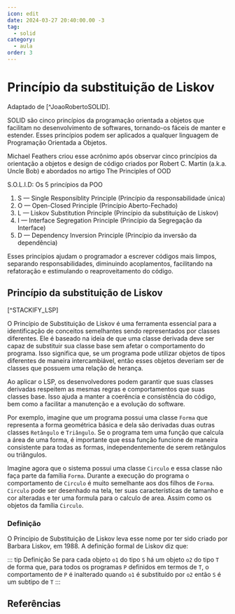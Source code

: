 ```yaml
---
icon: edit
date: 2024-03-27 20:40:00.00 -3
tag:
  - solid
category:
  - aula
order: 3
---
```


# Princípio da substituição de Liskov

Adaptado de [^JoaoRobertoSOLID].

SOLID são cinco princípios da programação orientada a objetos que facilitam no desenvolvimento de softwares, tornando-os fáceis de manter e estender. Esses princípios podem ser aplicados a qualquer linguagem de Programação Orientada a Objetos.

Michael Feathers criou esse  acrônimo após observar cinco princípios da orientação a objetos e design de código criados por Robert C. Martin (a.k.a. Uncle Bob) e abordados no artigo The Principles of OOD


S.O.L.I.D: Os 5 princípios da POO
1. S — Single Responsiblity Principle (Princípio da responsabilidade única)
1. O — Open-Closed Principle (Princípio Aberto-Fechado)
1. L — Liskov Substitution Principle (Princípio da substituição de Liskov)
1. I — Interface Segregation Principle (Princípio da Segregação da Interface)
1. D — Dependency Inversion Principle (Princípio da inversão da dependência)

Esses princípios ajudam o programador a escrever códigos mais limpos, separando responsabilidades, diminuindo acoplamentos, facilitando na refatoração e estimulando o reaproveitamento do código.

## Princípio da substituição de Liskov

[^STACKIFY_LSP]

O Princípio de Substituição de Liskov é uma ferramenta essencial para a identificação de conceitos semelhantes sendo representados por classes diferentes. Ele é baseado na ideia de que uma classe derivada deve ser capaz de substituir sua classe base sem afetar o comportamento do programa. Isso significa que, se um programa pode utilizar objetos de tipos diferentes de maneira intercambiável, então esses objetos deveriam ser de classes que possuem uma relação de herança.

Ao aplicar o LSP, os desenvolvedores podem garantir que suas classes derivadas respeitem as mesmas regras e comportamentos que suas classes base. Isso ajuda a manter a coerência e consistência do código, bem como a facilitar a manutenção e a evolução do software.

Por exemplo, imagine que um programa possui uma classe `Forma` que representa a forma geométrica básica e dela são derivadas duas outras classes `Retângulo` e `Triângulo`. Se o programa tem uma função que calcula a área de uma forma, é importante que essa função funcione de maneira consistente para todas as formas, independentemente de serem retângulos ou triângulos.

Imagine agora que o sistema possui uma classe `Circulo` e essa classe não faça parte da família `Forma`. Durante a execução do programa o comportamento de `Circulo` é muito semelhante aos dos filhos de `Forma`. `Circulo` pode ser desenhado na tela, ter suas características de tamanho e cor alteradas e ter uma formula para o calculo de area. Assim como os objetos da família `Circulo`.

### Definição

O Princípio de Substituição de Liskov leva esse nome por ter sido criado por Barbara Liskov, em 1988. A definição formal de Liskov diz que:

::: tip Definição
Se para cada objeto `o1` do tipo `S` há um objeto `o2` do tipo `T` de forma que, para todos os programas `P` definidos em termos de `T`, o comportamento de `P` é inalterado quando `o1` é substituído por `o2` então `S` é um subtipo de `T`
:::




## Referências

<!-- @include: ../bib/bib.md -->